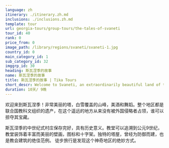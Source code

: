 ```yaml
---
language: zh
itinerary: ./itinerary.zh.md
inclusions: ./inclusions.zh.md
template: tour
url: georgia-tours/group-tours/the-tales-of-svaneti
tour_id: 40
rank: 0
price_from: 0
image_path: /library/regions/svaneti/svaneti-1.jpg
country_id: 0
main_category_id: 1
sub_category_id: 32
imggrp_id: 30
heading: 斯瓦涅季的故事
name: 斯瓦涅季的故事
title: 斯瓦涅季的故事 | Tika Tours
short_descr: Welcome to Svaneti, an extraordinarily beautiful land of towers, snow-topped craggy peaks, wine and dancing.
duration: 10天/ 9晚
---
```


欢迎来到斯瓦涅季！非常美丽的塔，白雪覆盖的山峰，美酒和舞蹈。整个地区都是联合国教科文组织的遗产，在这个遥远的地方从来没有被外国侵略者占领，谁可以掠夺其宝藏。

斯瓦涅季的中世纪式村庄保存完好，具有历史意义。教堂可以追溯到公元9世纪，教堂装饰着丰富而美丽的壁画，图标和十字架。独特的塔屋，曾经为防御而建，也是教会建筑的绝佳范例。
徒步旅行是发现这个神奇地区的绝妙方式。

